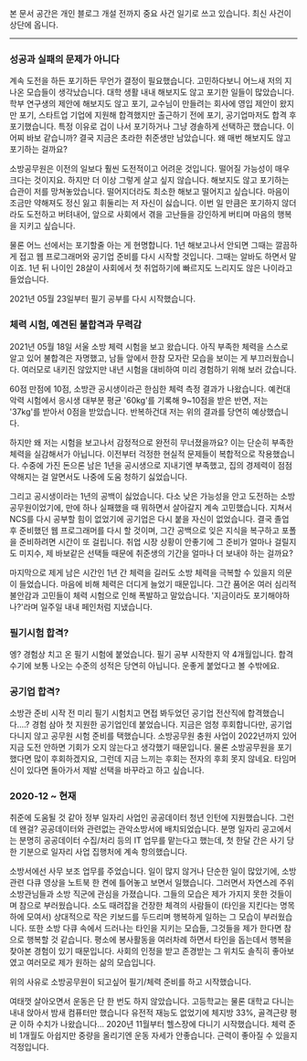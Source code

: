 본 문서 공간은 개인 블로그 개설 전까지 중요 사건 일기로 쓰고 있습니다. 최신 사건이 상단에 옵니다.

---

### 성공과 실패의 문제가 아니다
계속 도전을 하든 포기하든 무언가 결정이 필요했습니다. 고민하다보니 어느새 저의 지나온 모습들이 생각났습니다.
대학 생활 내내 해보지도 않고 포기한 일들이 많았습니다. 학부 연구생의 제안에 해보지도 않고 포기, 교수님이 만들려는
회사에 영입 제안이 왔지만 포기, 스타트업 기업에 지원해 합격했지만 출근하기 전에 포기, 공기업마저도 합격 후 포기했습니다.
특정 이유로 겁이 나서 포기하거나 그냥 경솔하게 선택하곤 했습니다. 이 어찌 바보 같습니까?
결국 지금은 초라한 취준생만 남았습니다. 왜 매번 해보지도 않고 포기하는 걸까요?

소방공무원은 이전의 일보다 훨씬 도전적이고 어려운 것입니다. 떨어질 가능성이 매우 크다는 것이지요.
하지만 더 이상 그렇게 살고 싶지 않습니다. 해보지도 않고 포기하는 습관이 저를 망쳐놓았습니다.
떨어지더라도 최소한 해보고 떨어지고 싶습니다. 마음이 조금만 약해져도 정신 잃고 휘둘리는 저 자신이 싫습니다.
이번 일 만큼은 포기하지 않더라도 도전하고 버텨내어, 앞으로 사회에서 겪을 고난들을 강인하게 버티며 마음의 행복을 지키고 싶습니다.

물론 어느 선에서는 포기할줄 아는 게 현명합니다. 1년 해보고나서 안되면 그때는 깔끔하게 접고 웹 프로그래머와 공기업 준비를 다시 시작할 것입니다.
그때는 알바도 하면서 말이죠. 1년 뒤 나이인 28살이 사회에서 첫 취업하기에 빠르지도 느리지도 않은 나이라고 들었습니다.

2021년 05월 23일부터 필기 공부를 다시 시작했습니다.

### 체력 시험, 예견된 불합격과 무력감
2021년 05월 18일 서울 소방 체력 시험을 보고 왔습니다.
아직 부족한 체력을 스스로 알고 있어 불합격은 자명했고, 남들 앞에서 한참 모자란 모습을 보이는 게 부끄러웠습니다.
여러모로 내키진 않았지만 내년 시험을 대비하여 미리 경험하기 위해 보러 갔습니다.

60점 만점에 10점, 소방관 공시생이라곤 한심한 체력 측정 결과가 나왔습니다.
예컨대 악력 시험에서 응시생 대부분 평균 '60kg'를 기록해 9~10점을 받은 반면, 저는 '37kg'를 받아서 0점을 받았습니다. 
반복하건대 저는 위의 결과를 당연히 예상했습니다.

하지만 왜 저는 시험을 보고나서 감정적으로 완전히 무너졌을까요?
이는 단순히 부족한 체력을 실감해서가 아닙니다. 이전부터 걱정한 현실적 문제들이 복합적으로 작용했습니다.
수중에 가진 돈으론 남은 1년을 공시생으로 지내기엔 부족했고, 집의 경제력이 점점 약해지는 걸 알면서도 나중에 도움 청하기 싫었습니다.

그리고 공시생이라는 1년의 공백이 싫었습니다. 다소 낮은 가능성을 안고 도전하는 소방공무원이었기에, 
만에 하나 실패했을 때 뭐하면서 살아갈지 계속 고민했습니다. 지쳐서 NCS를 다시 공부할 힘이 없었기에 공기업은 다시 붙을 자신이 없었습니다.
결국 졸업 후 준비했던 웹 프로그래머를 다시 할 것이며, 그간 공백으로 잊은 지식을 복구하고 포폴을 준비하려면 시간이 또 걸립니다.
취업 시장 상황이 안좋기에 그 준비가 얼마나 걸릴지도 미지수, 제 바보같은 선택들 때문에 취준생의 기간을 얼마나 더 보내야 하는 걸까요?

마지막으로 제게 남은 시간인 1년 간 체력을 길러도 소방 체력을 극복할 수 있을지 의문이 들었습니다. 마음에 비해 체력은 더디게 늘었기 때문입니다. 
그간 품어온 여러 심리적 불안감과 고민들이 체력 시험으로 인해 폭발하고 말았습니다. '지금이라도 포기해야하나?'라며 일주일 내내 페인처럼 지냈습니다.

### 필기시험 합격?
엥? 경험상 치고 온 필기 시험에 붙었습니다. 필기 공부 시작한지 약 4개월입니다. 합격 수기에 보통 나오는 수준의 성적은 당연히 아닙니다.
운좋게 붙었다고 볼 수밖에요.

### 공기업 합격?
소방관 준비 시작 전 미리 필기 시험치고 면접 봐두었던 공기업 전산직에 합격했습니다....? 경험 삼아 첫 지원한 공기업인데 붙었습니다.
지금은 엄청 후회합니다만, 공기업 다니지 않고 공무원 시험 준비를 택했습니다. 소방공무원 충원 사업이 2022년까지 있어 지금 도전 안하면
기회가 오지 않는다고 생각했기 때문입니다. 물론 소방공무원을 포기했다면 많이 후회하겠지요, 그런데 지금 느끼는 후회는 전자의 후회 못지 않네요.
타임머신이 있다면 돌아가서 제발 선택을 바꾸라고 하고 싶습니다.

### 2020-12 ~ 현재
취준에 도움될 것 같아 정부 일자리 사업인 공공데이터 청년 인턴에 지원했습니다. 그런데 왠걸? 공공데이터와 관련없는 관악소방서에 배치되었습니다.
분명 일자리 공고에서는 분명히 공공데이터 수집/처리 등의 IT 업무를 맡는다고 했는데, 첫 한달 간은 사기 당한 기분으로 일자리 사업 집행처에 계속 항의했습니다.

소방서에선 사무 보조 업무를 주었습니다. 일이 많지 않거나 단순한 일이 많았기에, 소방 관련 다큐 영상을 노트북 한 켠에 틀어놓고 보면서 일했습니다.
그러면서 자연스레 주위 소방관님들과 소방 직군에 관심을 가졌습니다. 그들의 모습은 제가 가지지 못한 것들이며 참으로 부러웠습니다.
소도 때려잡을 건장한 체격의 사람들이 (타인을 지킨다는 명목 하에 모여서) 상대적으로 작은 키보드를 두드리며 행복하게 일하는 그 모습이 부러웠습니다.
또한 소방 다큐 속에서 드러나는 타인을 지키는 모습들, 그것들을 제가 한다면 참으로 행복할 것 같습니다. 평소에 봉사활동을 여러차례 하면서
타인을 돕는데서 행복을 찾아본 경험이 있기 때문입니다. 사회의 인정을 받고 존경받는 그 위치도 솔직히 좋아보였고 여러모로 제가 원하는 삶의 모습입니다.

위의 사유로 소방공무원이 되고싶어 필기/체력 준비를 하고 시작했습니다.

여태껏 살아오면서 운동은 단 한 번도 하지 않았습니다. 고등학교는 물론 대학교 다니는 내내 앉아서 밤새 컴퓨터만 했습니다
유전적 재능도 없었기에 체지방 33%, 골격근량 평균 이하 수치가 나왔습니다... 2020년 11월부터 헬스장에 다니기 시작했습니다.
체력 준비 1개월도 아쉽지만 중량을 올리기엔 운동 자세가 안좋습니다. 근력이 좋아질 수 있을지 걱정입니다.
